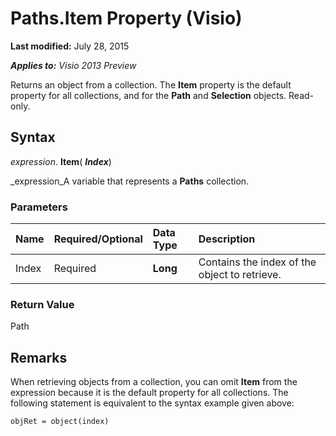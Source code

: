 
# Paths.Item Property (Visio)

 **Last modified:** July 28, 2015

 _**Applies to:** Visio 2013 Preview_

Returns an object from a collection. The  **Item** property is the default property for all collections, and for the **Path** and **Selection** objects. Read-only.


## Syntax

 _expression_. **Item**( **_Index_**)

 _expression_A variable that represents a  **Paths** collection.


### Parameters



|**Name**|**Required/Optional**|**Data Type**|**Description**|
|:-----|:-----|:-----|:-----|
|Index|Required| **Long**|Contains the index of the object to retrieve.|

### Return Value

Path


## Remarks

When retrieving objects from a collection, you can omit  **Item** from the expression because it is the default property for all collections. The following statement is equivalent to the syntax example given above:


```
objRet = object(index)
```

